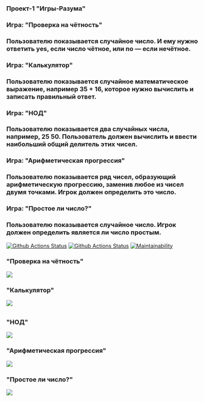 ### Проект-1 "Игры-Разума"

### Игра: "Проверка на чётность"
### Пользователю показывается случайное число. И ему нужно ответить yes, если число чётное, или no — если нечётное.

### Игра: "Калькулятор"
### Пользователю показывается случайное математическое выражение, например 35 + 16, которое нужно вычислить и записать правильный ответ.

### Игра: "НОД"
### Пользователю показывается два случайных числа, например, 25 50. Пользователь должен вычислить и ввести наибольший общий делитель этих чисел.

### Игра: "Арифметическая прогрессия"
### Пользователю показывается ряд чисел, образующий арифметическую прогрессию, заменив любое из чисел двумя точками. Игрок должен определить это число.

### Игра: "Простое ли число?"
### Пользователю показывается случайное число. Игрок должен определить является ли число простым.
[![Github Actions Status](https://github.com/AlexanderPotapkov/python-project-lvl1/workflows/hexlet-check/badge.svg)](https://github.com/AlexanderPotapkov/python-project-lvl1/actions)
[![Github Actions Status](https://github.com/AlexanderPotapkov/python-project-lvl1/workflows/github-actions/badge.svg)](https://github.com/AlexanderPotapkov/python-project-lvl1/actions)
[![Maintainability](https://api.codeclimate.com/v1/badges/7551901b394d73c5be6e/maintainability)](https://codeclimate.com/github/AlexanderPotapkov/python-project-lvl1/maintainability)
### "Проверка на чётность" 
<a href="https://asciinema.org/a/463343" target="_blank"><img src="https://asciinema.org/a/463343.svg" /></a>

### "Калькулятор" 
<a href="https://asciinema.org/a/463356" target="_blank"><img src="https://asciinema.org/a/463356.svg" /></a>

### "НОД" 
<a href="https://asciinema.org/a/463406" target="_blank"><img src="https://asciinema.org/a/463406.svg" /></a>

### "Арифметическая прогрессия"
<a href="https://asciinema.org/a/463498" target="_blank"><img src="https://asciinema.org/a/463498.svg" /></a>

### "Простое ли число?"
<a href="https://asciinema.org/a/463965" target="_blank"><img src="https://asciinema.org/a/463965.svg" /></a>
